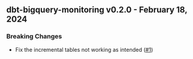 ## dbt-bigquery-monitoring v0.2.0 - February 18, 2024

### Breaking Changes

- Fix the incremental tables not working as intended ([#1](https://github.com/Kayrnt/dbt-bigquery-monitoring/issues/1))
